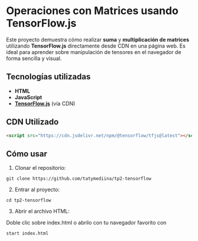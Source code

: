 # Operaciones con Matrices usando TensorFlow.js

Este proyecto demuestra cómo realizar **suma** y **multiplicación de matrices** utilizando **TensorFlow.js** directamente desde CDN en una página web. Es ideal para aprender sobre manipulación de tensores en el navegador de forma sencilla y visual.

## Tecnologías utilizadas

- **HTML**
- **JavaScript**
- **[TensorFlow.js](https://www.tensorflow.org/js)** (vía CDN)

## CDN Utilizado

```html
<script src="https://cdn.jsdelivr.net/npm/@tensorflow/tfjs@latest"></script>
```

## Cómo usar
1. Clonar el repositorio:

```
git clone https://github.com/tatymediina/tp2-tensorflow
```

2. Entrar al proyecto:

```
cd tp2-tensorflow
```
3. Abrir el archivo HTML:

Doble clic sobre index.html o abrilo con tu navegador favorito con 

```
start index.html
```

